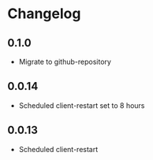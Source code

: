 # Changelog

## 0.1.0
- Migrate to github-repository

## 0.0.14
- Scheduled client-restart set to 8 hours

## 0.0.13
- Scheduled client-restart
